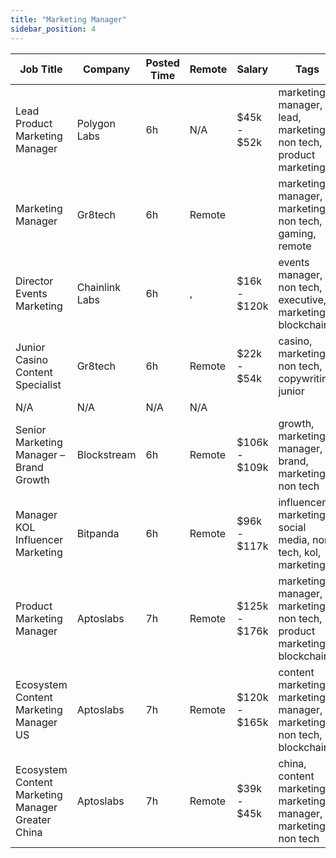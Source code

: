 ```yaml
---
title: "Marketing Manager"
sidebar_position: 4
---
```


| Job Title | Company | Posted Time | Remote | Salary | Tags | Apply Link |
|-----------|---------|-------------|--------|--------|------|------------|
| Lead Product Marketing Manager | Polygon Labs | 6h | N/A | $45k - $52k | marketing manager, lead, marketing, non tech, product marketing | [Apply](https://web3.career/lead-product-marketing-manager-polygonlabs/98789) |
| Marketing Manager | Gr8tech | 6h | Remote |  | marketing manager, marketing, non tech, gaming, remote | [Apply](https://web3.career/marketing-manager-gr8tech/98777) |
| Director Events Marketing | Chainlink Labs | 6h | , | $16k - $120k | events manager, non tech, executive, marketing, blockchain | [Apply](https://web3.career/director-events-marketing-chainlinklabs/98775) |
| Junior Casino Content Specialist | Gr8tech | 6h | Remote | $22k - $54k | casino, marketing, non tech, copywriting, junior | [Apply](https://web3.career/junior-casino-content-specialist-gr8tech/98124) |
| N/A | N/A | N/A | N/A |  |  | [Apply](https://web3.career/metana) |
| Senior Marketing Manager – Brand Growth | Blockstream | 6h | Remote | $106k - $109k | growth, marketing manager, brand, marketing, non tech | [Apply](https://web3.career/senior-marketing-manager-brand-growth-blockstream/98755) |
| Manager KOL Influencer Marketing | Bitpanda | 6h | Remote | $96k - $117k | influencer marketing, social media, non tech, kol, marketing | [Apply](https://web3.career/manager-kol-influencer-marketing-bitpanda/97511) |
| Product Marketing Manager | Aptoslabs | 7h | Remote | $125k - $176k | marketing manager, marketing, non tech, product marketing, blockchain | [Apply](https://web3.career/product-marketing-manager-aptoslabs/98750) |
| Ecosystem Content Marketing Manager US | Aptoslabs | 7h | Remote | $120k - $165k | content marketing, marketing manager, marketing, non tech, blockchain | [Apply](https://web3.career/ecosystem-content-marketing-manager-us-aptoslabs/98748) |
| Ecosystem Content Marketing Manager Greater China | Aptoslabs | 7h | Remote | $39k - $45k | china, content marketing, marketing manager, marketing, non tech | [Apply](https://web3.career/ecosystem-content-marketing-manager-greater-china-aptoslabs/98747) |
